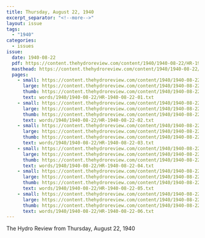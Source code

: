 ```yaml
---
title: Thursday, August 22, 1940
excerpt_separator: "<!--more-->"
layout: issue
tags:
  - "1940"
categories:
  - issues
issue:
  date: 1940-08-22
  pdf: https://content.thehydroreview.com/content/1940/1940-08-22/HR-1940-08-22.pdf
  masthead: https://content.thehydroreview.com/content/1940/1940-08-22/masthead/HR-1940-08-22.jpg
  pages:
    - small: https://content.thehydroreview.com/content/1940/1940-08-22/small/HR-1940-08-22-01.jpg
      large: https://content.thehydroreview.com/content/1940/1940-08-22/large/HR-1940-08-22-01.jpg
      thumb: https://content.thehydroreview.com/content/1940/1940-08-22/thumbnails/HR-1940-08-22-01.jpg
      text: words/1940/1940-08-22/HR-1940-08-22-01.txt
    - small: https://content.thehydroreview.com/content/1940/1940-08-22/small/HR-1940-08-22-02.jpg
      large: https://content.thehydroreview.com/content/1940/1940-08-22/large/HR-1940-08-22-02.jpg
      thumb: https://content.thehydroreview.com/content/1940/1940-08-22/thumbnails/HR-1940-08-22-02.jpg
      text: words/1940/1940-08-22/HR-1940-08-22-02.txt
    - small: https://content.thehydroreview.com/content/1940/1940-08-22/small/HR-1940-08-22-03.jpg
      large: https://content.thehydroreview.com/content/1940/1940-08-22/large/HR-1940-08-22-03.jpg
      thumb: https://content.thehydroreview.com/content/1940/1940-08-22/thumbnails/HR-1940-08-22-03.jpg
      text: words/1940/1940-08-22/HR-1940-08-22-03.txt
    - small: https://content.thehydroreview.com/content/1940/1940-08-22/small/HR-1940-08-22-04.jpg
      large: https://content.thehydroreview.com/content/1940/1940-08-22/large/HR-1940-08-22-04.jpg
      thumb: https://content.thehydroreview.com/content/1940/1940-08-22/thumbnails/HR-1940-08-22-04.jpg
      text: words/1940/1940-08-22/HR-1940-08-22-04.txt
    - small: https://content.thehydroreview.com/content/1940/1940-08-22/small/HR-1940-08-22-05.jpg
      large: https://content.thehydroreview.com/content/1940/1940-08-22/large/HR-1940-08-22-05.jpg
      thumb: https://content.thehydroreview.com/content/1940/1940-08-22/thumbnails/HR-1940-08-22-05.jpg
      text: words/1940/1940-08-22/HR-1940-08-22-05.txt
    - small: https://content.thehydroreview.com/content/1940/1940-08-22/small/HR-1940-08-22-06.jpg
      large: https://content.thehydroreview.com/content/1940/1940-08-22/large/HR-1940-08-22-06.jpg
      thumb: https://content.thehydroreview.com/content/1940/1940-08-22/thumbnails/HR-1940-08-22-06.jpg
      text: words/1940/1940-08-22/HR-1940-08-22-06.txt
---
```


The Hydro Review from Thursday, August 22, 1940

<!--more-->

